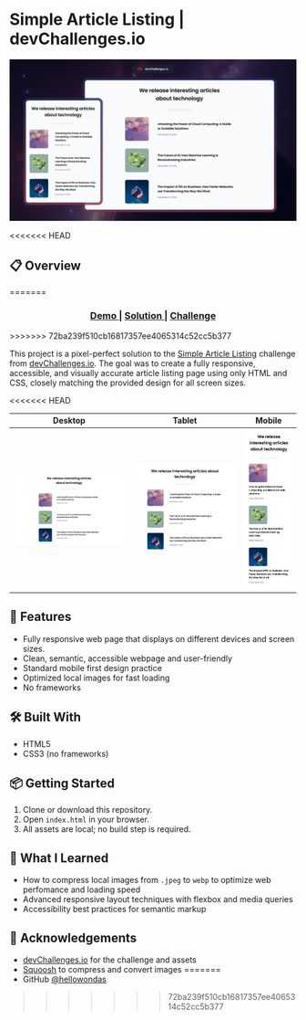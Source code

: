 # Simple Article Listing | devChallenges.io

<div align="center">
  <img src="./thumbnail.jpg" alt="Simple Article Listing Screenshot" width="600"/>
</div>

<<<<<<< HEAD
## 📋 Overview
=======
<div align="center">
  <h3>
    <a href="https://hellowondas.github.io/simple-article-listing-master/">
      Demo
    </a>
    <span> | </span>
    <a href="{https://your-url-to-the-solution}">
      Solution
    </a>
    <span> | </span>
    <a href="https://devchallenges.io/challenge/simple-article-listing">
      Challenge
    </a>
  </h3>
</div>
>>>>>>> 72ba239f510cb16817357ee4065314c52cc5b377

This project is a pixel-perfect solution to the [Simple Article Listing](https://devchallenges.io/challenge/simple-article-listing) challenge from [devChallenges.io](https://devchallenges.io/). The goal was to create a fully responsive, accessible, and visually accurate article listing page using only HTML and CSS, closely matching the provided design for all screen sizes.

<<<<<<< HEAD

| Desktop | Tablet | Mobile |
| ------- | ------ | ------ |
| ![Desktop](./design/Desktop_1350px.jpg) | ![Tablet](./design/Tablet_1024px.jpg) | ![Mobile](./design/Mobile_412px.jpg) |


## 🚀 Features

- Fully responsive web page that displays on different devices and screen sizes.
- Clean, semantic, accessible webpage and user-friendly
- Standard mobile first design practice
- Optimized local images for fast loading
- No frameworks

## 🛠️ Built With

- HTML5
- CSS3 (no frameworks)

## 📦 Getting Started

1. Clone or download this repository.
2. Open `index.html` in your browser.
3. All assets are local; no build step is required.

## 🧠 What I Learned

- How to compress local images from `.jpeg` to `webp` to optimize web perfomance and loading speed
- Advanced responsive layout techniques with flexbox and media queries
- Accessibility best practices for semantic markup

## 🙏 Acknowledgements

- [devChallenges.io](https://devchallenges.io/) for the challenge and assets
- [Squoosh](https://squoosh.app/) to compress and convert images
=======
- GitHub [@hellowondas](https://github.com/hellowondas)
>>>>>>> 72ba239f510cb16817357ee4065314c52cc5b377
